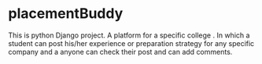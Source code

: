 # placementBuddy

This is python Django project.
A platform for a specific college . In which a student can post his/her experience
or preparation strategy for any specific company
and a anyone can check their post and can add comments.
